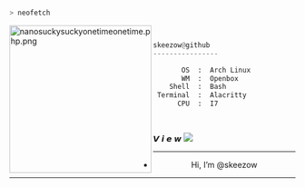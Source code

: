 ```bash

> neofetch

```
<img src="https://cdn.discordapp.com/attachments/755818851689824331/960571903771291658/unknown.png" align="left" src="https://cdn.discordapp.com/attachments/755818851689824331/960571903771291658/unknown.png" alt="nanosuckysuckyonetimeonetime.php.png" width="250" height="260">

```py


skeezow@github
----------------

       OS  :  Arch Linux
       WM  :  Openbox
    Shell  :  Bash
 Terminal  :  Alacritty
      CPU  :  I7

  
```

𝙑 𝙞 𝙚 𝙬
<img src="https://profile-counter.glitch.me/%7Bskeezowt%7D/count.svg" style="max-width: 100%;">



------------												
- <p align="center"> Hi, I’m @skeezow

-----------------
